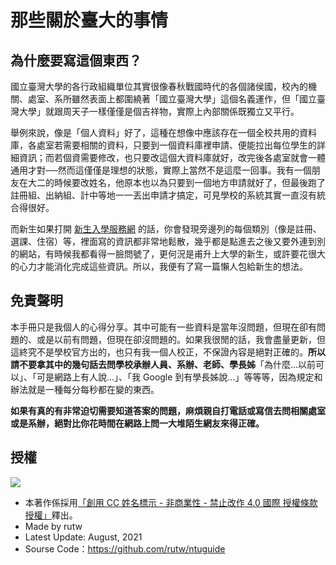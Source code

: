 # 那些關於臺大的事情

## 為什麼要寫這個東西？

國立臺灣大學的各行政組織單位其實很像春秋戰國時代的各個諸侯國，校內的機關、處室、系所雖然表面上都圍繞著「國立臺灣大學」這個名義運作，但「國立臺灣大學」就跟周天子一樣僅僅是個吉祥物，實際上內部關係既獨立又平行。

舉例來說，像是「個人資料」好了，這種在想像中應該存在一個全校共用的資料庫，各處室若需要相關的資料，只要到一個資料庫裡申請、便能拉出每位學生的詳細資訊；而若個資需要修改，也只要改這個大資料庫就好，改完後各處室就會一體通用才對──然而這僅僅是理想的狀態，實際上當然不是這麼一回事。我有一個朋友在大二的時候要改姓名，他原本也以為只要到一個地方申請就好了，但最後跑了註冊組、出納組、計中等地一一丟出申請才搞定，可見學校的系統其實一直沒有統合得很好。

而新生如果打開 [新生入學服務網](https://reg.aca.ntu.edu.tw/newstu/) 的話，你會發現旁邊列的每個類別（像是註冊、選課、住宿）等，裡面寫的資訊都非常地鬆散，幾乎都是點進去之後又要外連到別的網站，有時候我都看得一臉問號了，更何況是甫升上大學的新生，或許要花很大的心力才能消化完成這些資訊。所以，我便有了寫一篇懶人包給新生的想法。

## 免責聲明

本手冊只是我個人的心得分享。其中可能有一些資料是當年沒問題，但現在卻有問題的、或是以前有問題，但現在卻沒問題的。如果我很閒的話，我會盡量更新，但這終究不是學校官方出的，也只有我一個人校正，不保證內容是絕對正確的。**所以請不要拿其中的幾句話去問學校承辦人員、系辦、老師、學長姊**「為什麼...以前可以」、「可是網路上有人說...」、「我 Google 到有學長姊說...」等等等，因為規定和辦法就是一種每分每秒都在變的東西。

**如果有真的有非常迫切需要知道答案的問題，麻煩親自打電話或寫信去問相關處室或是系辦，絕對比你花時間在網路上問一大堆陌生網友來得正確。**

## 授權

![](https://i.creativecommons.org/l/by-nc-nd/3.0/tw/88x31.png)

- 本著作係採用<a rel="license" href="http://creativecommons.org/licenses/by-nc-nd/4.0/">「創用 CC 姓名標示 - 非商業性 - 禁止改作 4.0 國際 授權條款授權」</a>釋出。
- Made by rutw
- Latest Update: August, 2021
- Sourse Code：https://github.com/rutw/ntuguide

